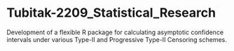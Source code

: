 # Tubitak-2209_Statistical_Research
Development of a flexible R package for calculating asymptotic confidence intervals under various Type-II and Progressive Type-II Censoring schemes.
